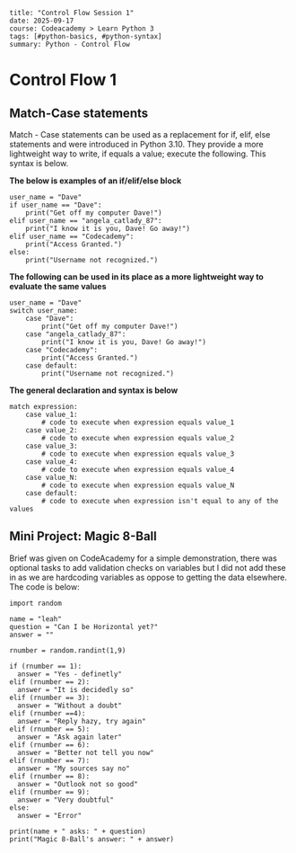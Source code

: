 ```
title: "Control Flow Session 1"
date: 2025-09-17
course: Codeacademy > Learn Python 3
tags: [#python-basics, #python-syntax]
summary: Python - Control Flow
```

# Control Flow 1

## Match-Case statements

Match - Case statements can be used as a replacement for if, elif, else statements and were introduced in Python 3.10. They provide a more lightweight way to write, if equals a value; execute the following. This syntax is below.

**The below is examples of an if/elif/else block**
```
user_name = "Dave"  
if user_name == "Dave":   
    print("Get off my computer Dave!")   
elif user_name == "angela_catlady_87":   
    print("I know it is you, Dave! Go away!")   
elif user_name == "Codecademy":   
    print("Access Granted.")   
else:   
    print("Username not recognized.") 
```
**The following can be used in its place as a more lightweight way to evaluate the same values**
```
user_name = "Dave"  
switch user_name:  
    case "Dave":  
        print("Get off my computer Dave!")  
    case "angela_catlady_87":  
        print("I know it is you, Dave! Go away!")   
    case "Codecademy":  
        print("Access Granted.")  
    case default:  
        print("Username not recognized.")  
```

**The general declaration and syntax is below**
```
match expression:  
    case value_1:  
        # code to execute when expression equals value_1  
    case value_2:  
        # code to execute when expression equals value_2  
    case value_3:  
        # code to execute when expression equals value_3  
    case value_4:  
        # code to execute when expression equals value_4  
    case value_N:  
        # code to execute when expression equals value_N  
    case default:  
        # code to execute when expression isn't equal to any of the values  
```

## Mini Project: Magic 8-Ball

Brief was given on CodeAcademy for a simple demonstration, there was optional tasks to add validation checks on variables but I did not add these in as we are hardcoding variables as oppose to getting the data elsewhere. The code is below: 
```
import random

name = "leah"
question = "Can I be Horizontal yet?"
answer = ""

rnumber = random.randint(1,9)

if (rnumber == 1):
  answer = "Yes - definetly"
elif (rnumber == 2):
  answer = "It is decidedly so"
elif (rnumber == 3):
  answer = "Without a doubt"
elif (rnumber ==4):
  answer = "Reply hazy, try again"
elif (rnumber == 5):
  answer = "Ask again later"
elif (rnumber == 6):
  answer = "Better not tell you now"
elif (rnumber == 7):
  answer = "My sources say no"
elif (rnumber == 8):
  answer = "Outlook not so good"
elif (rnumber == 9):
  answer = "Very doubtful"
else:
  answer = "Error"

print(name + " asks: " + question)
print("Magic 8-Ball's answer: " + answer)
```